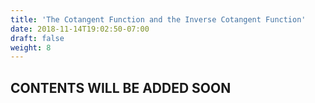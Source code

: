```yaml
---
title: 'The Cotangent Function and the Inverse Cotangent Function'
date: 2018-11-14T19:02:50-07:00
draft: false
weight: 8
---
```

## CONTENTS WILL BE ADDED SOON